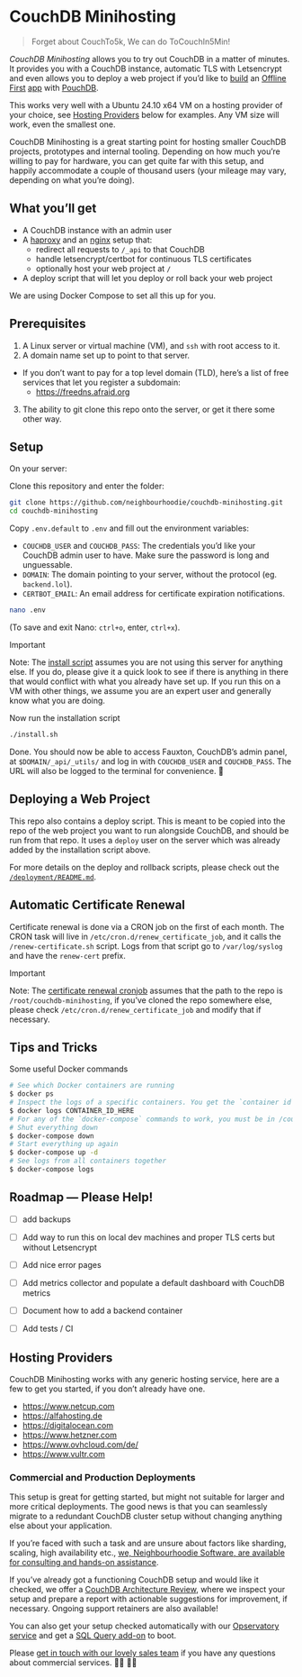 # CouchDB Minihosting

> Forget about CouchTo5k, We can do ToCouchIn5Min!

*CouchDB Minihosting* allows you to try out CouchDB in a matter of minutes. It provides you with a CouchDB instance, automatic TLS with Letsencrypt and even allows you to deploy a web project if you’d like to [build](https://neighbourhood.ie/blog/2025/02/05/couchdb-is-great-for-prototypes-and-side-projects) an [Offline First](https://neighbourhood.ie/blog/2024/12/05/realtime-multiuser-kanban-board-with-couchdb) [app](https://neighbourhood.ie/blog/2019/05/10/an-offline-first-todo-list-with-svelte-pouchdb-and-couchdb) with [PouchDB](https://pouchdb.com).

This works very well with a Ubuntu 24.10 x64 VM on a hosting provider of your choice, see [Hosting Providers](#hosting-providers) below for examples. Any VM size will work, even the smallest one.

CouchDB Minihosting is a great starting point for hosting smaller CouchDB projects, prototypes and internal tooling. Depending on how much you’re willing to pay for hardware, you can get quite far with this setup, and happily accommodate a couple of thousand users (your mileage may vary, depending on what you’re doing).

## What you’ll get

- A CouchDB instance with an admin user
- A [haproxy](https://www.haproxy.org) and an [nginx](https://nginx.org) setup that:
  - redirect all requests to `/_api` to that CouchDB
  - handle letsencrypt/certbot for continuous TLS certificates
  - optionally host your web project at `/`
- A deploy script that will let you deploy or roll back your web project

We are using Docker Compose to set all this up for you.

## Prerequisites

1. A Linux server or virtual machine (VM), and `ssh`  with root access to it.
2. A domain name set up to point to that server.
  - If you don’t want to pay for a top level domain (TLD), here’s a list of free services that let you register a subdomain:
    - https://freedns.afraid.org
    
3. The ability to git clone this repo onto the server, or get it there some other way.

## Setup

On your server:

Clone this repository and enter the folder:
```sh
git clone https://github.com/neighbourhoodie/couchdb-minihosting.git
cd couchdb-minihosting
```

Copy `.env.default` to `.env` and fill out the environment variables:

- `COUCHDB_USER` and `COUCHDB_PASS`: The credentials you’d like your CouchDB admin user to have. Make sure the password is long and unguessable.
- `DOMAIN`: The domain pointing to your server, without the protocol (eg. `backend.lol`).
- `CERTBOT_EMAIL`: An email address for certificate expiration notifications.

```sh
nano .env
```
(To save and exit Nano: `ctrl+o`, enter, `ctrl+x`).

> [!IMPORTANT]
> Note: The [install script](/install.sh) assumes you are not using this server for anything else. If you do, please give it a quick look to see if there is anything in there that would conflict with what you already have set up. If you run this on a VM with other things, we assume you are an expert user and generally know what you are doing.

Now run the installation  script
```sh
./install.sh
```

Done. You should now be able to access Fauxton, CouchDB’s admin panel, at `$DOMAIN/_api/_utils/` and log in with `COUCHDB_USER` and `COUCHDB_PASS`. The URL will also be logged to the terminal for convenience. 🎊

## Deploying a Web Project

This repo also contains a deploy script. This is meant to be copied into the repo of the web project you want to run alongside CouchDB, and should be run from that repo. It uses a `deploy` user on the server which was already added by the installation script above.

For more details on the deploy and rollback scripts, please check out the [`/deployment/README.md`](/deployment/README.md).

## Automatic Certificate Renewal

Certificate renewal is done via a CRON job on the first of each month. The CRON task will live in `/etc/cron.d/renew_certificate_job`, and it calls the `/renew-certificate.sh` script. Logs from that script go to `/var/log/syslog` and have the `renew-cert` prefix.

> [!IMPORTANT]
> Note: The [certificate renewal cronjob](renew_certificate_job) assumes that the path to the repo is `/root/couchdb-minihosting`, if you’ve cloned the repo somewhere else, please check `/etc/cron.d/renew_certificate_job` and modify that if necessary. 

## Tips and Tricks

Some useful Docker commands

```sh
# See which Docker containers are running
$ docker ps
# Inspect the logs of a specific containers. You get the `container id` from `docker ps`
$ docker logs CONTAINER_ID_HERE
# For any of the `docker-compose` commands to work, you must be in /couchdb-minihosting
# Shut everything down 
$ docker-compose down
# Start everything up again
$ docker-compose up -d
# See logs from all containers together
$ docker-compose logs
```

## Roadmap — Please Help!

- [ ] add backups
- [ ] Add way to run this on local dev machines and proper TLS certs but without Letsencrypt
- [ ] Add nice error pages
- [ ] Add metrics collector and populate a default dashboard with CouchDB metrics
- [ ] Document how to add a backend container
- [ ] Add tests / CI


## Hosting Providers

CouchDB Minihosting works with any generic hosting service, here are a few to get you started, if you don’t already have one.

- https://www.netcup.com
- https://alfahosting.de
- https://digitalocean.com
- https://www.hetzner.com
- https://www.ovhcloud.com/de/
- https://www.vultr.com

### Commercial and Production Deployments

This setup is great for getting started, but might not suitable for larger and more critical deployments. The good news is that you can seamlessly migrate to a redundant CouchDB cluster setup without changing anything else about your application.

If you’re faced with such a task and are unsure about factors like sharding, scaling, high availability etc., [we, Neighbourhoodie Software, are available for consulting and hands-on assistance](https://neighbourhood.ie/).

If you’ve already got a functioning CouchDB setup and would like it checked, we offer a [CouchDB Architecture Review](https://neighbourhood.ie/products-and-services/couchdb-architecture-review), where we inspect your setup and prepare a report with actionable suggestions for improvement, if necessary. Ongoing support retainers are also available!

You can also get your setup checked automatically with our [Opservatory service](https://opservatory.app/) and get a [SQL Query add-on](https://neighbourhood.ie/products-and-services/structured-query-server) to boot.

Please [get in touch with our lovely sales team](https://neighbourhood.ie/call) if you have any questions about commercial services. 👩‍💼 👨‍💼 

